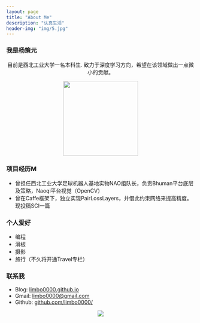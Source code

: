 ```yaml
---
layout: page
title: "About Me"
description: "认真生活"
header-img: "img/5.jpg"
---
```

### 我是杨策元
<center>
目前是西北工业大学一名本科生.
致力于深度学习方向，希望在该领域做出一点微小的贡献。
</center>

<center>
    <p><img src="https://github.com/limbo0000/limbo/blob/master/img/myself.jpg?raw=true" align="center" width="200" height="200"></p>
</center>

### 项目经历M
- 曾担任西北工业大学足球机器人基地实物NAO组队长，负责Bhuman平台底层及策略，Naoqi平台视觉（OpenCV）
- 曾在Caffe框架下，独立实现PairLossLayers，并借此约束网络来提高精度。现投稿SCI一篇
### 个人爱好
- 编程
- 滑板
- 摄影
- 旅行（不久将开通Travel专栏）
### 联系我
 
- Blog: [limbo0000.github.io](http://limbo0000.github.io/limbo/)    
- Gmail: [limbo0000@gmail.com](mailto:limbo0000@gmail.com )  
- Github: [github.com/limbo0000/](https://github.com/limbo0000/)

 
<center>
    <p><img src="http://dreamofbook.qiniudn.com/hacker.png" align="center"></p>
</center>







